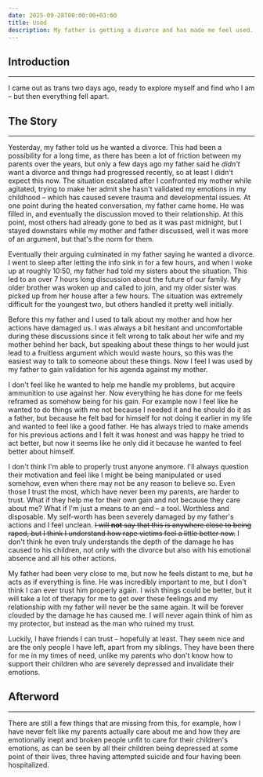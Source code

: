 ```yaml
---
date: 2025-09-28T00:00:00+03:00
title: Used
description: My father is getting a divorce and has made me feel used.
---
```

## Introduction
---
I came out as trans two days ago, ready to explore myself and find who I am – but then everything fell apart.


## The Story
---
Yesterday, my father told us he wanted a divorce. This had been a possibility for a long time, as
there has been a lot of friction between my parents over the years, but only a few days ago my father
said he *didn't* want a divorce and things had progressed recently, so at least I didn't expect this now.
The situation escalated after I confronted my mother while agitated, trying to make her admit she hasn't
validated my emotions in my childhood – which has caused severe trauma and developmental issues. At
one point during the heated conversation, my father came home. He was filled in, and eventually the
discussion moved to their relationship. At this point, most others had already gone to bed as it was
past midnight, but I stayed downstairs while my mother and father discussed, well it was more of an
argument, but that's the norm for them.

Eventually their arguing culminated in my father saying he wanted a divorce. I went to sleep after
letting the info sink in for a few hours, and when I woke up at roughly 10:50, my father had told my
sisters about the situation. This led to an over 7 hours long discussion about the future of our family.
My older brother was woken up and called to join, and my older sister was picked up from her house
after a few hours. The situation was extremely difficult for the youngest two, but others handled it
pretty well initially.

Before this my father and I used to talk about my mother and how her actions have damaged us. I was
always a bit hesitant and uncomfortable during these discussions since it felt wrong to talk about
her wife and my mother behind her back, but speaking about these things to her would just lead to a
fruitless argument which would waste hours, so this was the easiest way to talk to someone about these
things. Now I feel I was used by my father to gain validation for his agenda against my mother.

I don't feel like he wanted to help me handle my problems, but acquire ammunition to use against her.
Now everything he has done for me feels reframed as somehow being for his gain. For example now I feel
like he wanted to do things with me not because I needed it and he should do it as a father, but
because he felt bad for himself for not doing it earlier in my life and wanted to feel like a good
father. He has always tried to make amends for his previous actions and I felt it was honest and was
happy he tried to act better, but now it seems like he only did it because he wanted to feel better
about himself.

I don't think I'm able to properly trust anyone anymore. I'll always question their motivation and
feel like I might be being manipulated or used somehow, even when there may not be any reason to
believe so. Even those I trust the most, which have never been my parents, are harder to trust. What
if they help me for their own gain and not because they care about me? What if I'm just a means to an
end – a tool. Worthless and disposable. My self-worth has been severely damaged by my father's actions
and I feel unclean. <s>I will **not** say that this is anywhere close to being raped, but I think I understand
how rape victims feel a little better now.</s> I don't think he even truly understands the depth of the
damage he has caused to his children, not only with the divorce but also with his emotional absence
and all his other actions.

My father had been very close to me, but now he feels distant to me, but he acts as if everything is
fine. He was incredibly important to me, but I don't think I can ever trust him properly again. I wish
things could be better, but it will take a lot of therapy for me to get over these feelings and my
relationship with my father will never be the same again. It will be forever clouded by the damage he
has caused me. I will never again think of him as my protector, but instead as the man who ruined my trust.

Luckily, I have friends I can trust – hopefully at least. They seem nice and are the only people I
have left, apart from my siblings. They have been there for me in my times of need, unlike my parents
who don't know how to support their children who are severely depressed and invalidate their emotions.


## Afterword
----
There are still a few things that are missing from this, for example, how I have never felt like my
parents actually care about me and how they are emotionally inept and broken people unfit to care for
their children's emotions, as can be seen by all their children being depressed at some point of their
lives, three having attempted suicide and four having been hospitalized.
